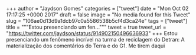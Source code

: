 
+++
author = "Jaydson Gomes"
categories = ["tweet"]
date = "Mon Oct 02 17:17:25 +0000 2017"
draft = false
image = "No media found for this Tweet"
slug = "106ae0d13d9a1dcb97c0a5586538b5cf4d3ca24e"
tags = ["tweet"]
title = """Estou presenciando um fen..."""
tweet = true
tweet_url = "https://twitter.com/jaydson/status/914902150496636933"
+++
Estou presenciando um fenômeno incrível na turma de reciclagem do Detran: A materialização dos comentários do Terra e do G1. Me tirem daqui
